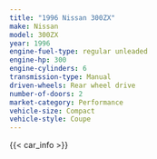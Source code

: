 ```yaml
---
title: "1996 Nissan 300ZX"
make: Nissan
model: 300ZX
year: 1996
engine-fuel-type: regular unleaded
engine-hp: 300
engine-cylinders: 6
transmission-type: Manual
driven-wheels: Rear wheel drive
number-of-doors: 2
market-category: Performance
vehicle-size: Compact
vehicle-style: Coupe
---
```


{{< car_info >}}
